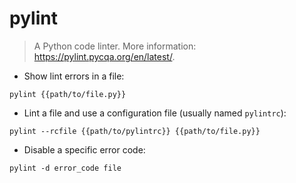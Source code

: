 # pylint

> A Python code linter.
> More information: <https://pylint.pycqa.org/en/latest/>.

- Show lint errors in a file:

`pylint {{path/to/file.py}}`

- Lint a file and use a configuration file (usually named `pylintrc`):

`pylint --rcfile {{path/to/pylintrc}} {{path/to/file.py}}`

- Disable a specific error code:

`pylint -d error_code file`
